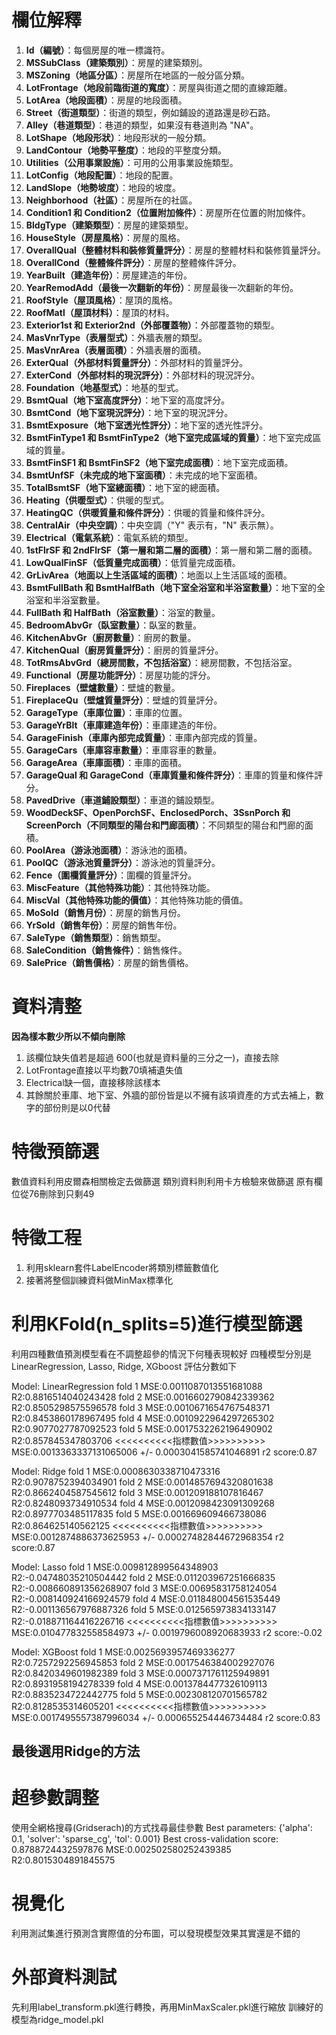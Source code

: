 # 欄位解釋
1. **Id（編號）**：每個房屋的唯一標識符。
2. **MSSubClass（建築類別）**：房屋的建築類別。
3. **MSZoning（地區分區）**：房屋所在地區的一般分區分類。
4. **LotFrontage（地段前臨街道的寬度）**：房屋與街道之間的直線距離。
5. **LotArea（地段面積）**：房屋的地段面積。
6. **Street（街道類型）**：街道的類型，例如鋪設的道路還是砂石路。
7. **Alley（巷道類型）**：巷道的類型，如果沒有巷道則為 "NA"。
8. **LotShape（地段形狀）**：地段形狀的一般分類。
9. **LandContour（地勢平整度）**：地段的平整度分類。
10. **Utilities（公用事業設施）**：可用的公用事業設施類型。
11. **LotConfig（地段配置）**：地段的配置。
12. **LandSlope（地勢坡度）**：地段的坡度。
13. **Neighborhood（社區）**：房屋所在的社區。
14. **Condition1 和 Condition2（位置附加條件）**：房屋所在位置的附加條件。
15. **BldgType（建築類型）**：房屋的建築類型。
16. **HouseStyle（房屋風格）**：房屋的風格。
17. **OverallQual（整體材料和裝修質量評分）**：房屋的整體材料和裝修質量評分。
18. **OverallCond（整體條件評分）**：房屋的整體條件評分。
19. **YearBuilt（建造年份）**：房屋建造的年份。
20. **YearRemodAdd（最後一次翻新的年份）**：房屋最後一次翻新的年份。
21. **RoofStyle（屋頂風格）**：屋頂的風格。
22. **RoofMatl（屋頂材料）**：屋頂的材料。
23. **Exterior1st 和 Exterior2nd（外部覆蓋物）**：外部覆蓋物的類型。
24. **MasVnrType（表層型式）**：外牆表層的類型。
25. **MasVnrArea（表層面積）**：外牆表層的面積。
26. **ExterQual（外部材料質量評分）**：外部材料的質量評分。
27. **ExterCond（外部材料的現況評分）**：外部材料的現況評分。
28. **Foundation（地基型式）**：地基的型式。
29. **BsmtQual（地下室高度評分）**：地下室的高度評分。
30. **BsmtCond（地下室現況評分）**：地下室的現況評分。
31. **BsmtExposure（地下室透光性評分）**：地下室的透光性評分。
32. **BsmtFinType1 和 BsmtFinType2（地下室完成區域的質量）**：地下室完成區域的質量。
33. **BsmtFinSF1 和 BsmtFinSF2（地下室完成面積）**：地下室完成面積。
34. **BsmtUnfSF（未完成的地下室面積）**：未完成的地下室面積。
35. **TotalBsmtSF（地下室總面積）**：地下室的總面積。
36. **Heating（供暖型式）**：供暖的型式。
37. **HeatingQC（供暖質量和條件評分）**：供暖的質量和條件評分。
38. **CentralAir（中央空調）**：中央空調（"Y" 表示有，"N" 表示無）。
39. **Electrical（電氣系統）**：電氣系統的類型。
40. **1stFlrSF 和 2ndFlrSF（第一層和第二層的面積）**：第一層和第二層的面積。
41. **LowQualFinSF（低質量完成面積）**：低質量完成面積。
42. **GrLivArea（地面以上生活區域的面積）**：地面以上生活區域的面積。
43. **BsmtFullBath 和 BsmtHalfBath（地下室全浴室和半浴室數量）**：地下室的全浴室和半浴室數量。
44. **FullBath 和 HalfBath（浴室數量）**：浴室的數量。
45. **BedroomAbvGr（臥室數量）**：臥室的數量。
46. **KitchenAbvGr（廚房數量）**：廚房的數量。
47. **KitchenQual（廚房質量評分）**：廚房的質量評分。
48. **TotRmsAbvGrd（總房間數，不包括浴室）**：總房間數，不包括浴室。
49. **Functional（房屋功能評分）**：房屋功能的評分。
50. **Fireplaces（壁爐數量）**：壁爐的數量。
51. **FireplaceQu（壁爐質量評分）**：壁爐的質量評分。
52. **GarageType（車庫位置）**：車庫的位置。
53. **GarageYrBlt（車庫建造年份）**：車庫建造的年份。
54. **GarageFinish（車庫內部完成質量）**：車庫內部完成的質量。
55. **GarageCars（車庫容車數量）**：車庫容車的數量。
56. **GarageArea（車庫面積）**：車庫的面積。
57. **GarageQual 和 GarageCond（車庫質量和條件評分）**：車庫的質量和條件評分。
58. **PavedDrive（車道鋪設類型）**：車道的鋪設類型。
59. **WoodDeckSF、OpenPorchSF、EnclosedPorch、3SsnPorch 和 ScreenPorch（不同類型的陽台和門廊面積）**：不同類型的陽台和門廊的面積。
60. **PoolArea（游泳池面積）**：游泳池的面積。
61. **PoolQC（游泳池質量評分）**：游泳池的質量評分。
62. **Fence（圍欄質量評分）**：圍欄的質量評分。
63. **MiscFeature（其他特殊功能）**：其他特殊功能。
64. **MiscVal（其他特殊功能的價值）**：其他特殊功能的價值。
65. **MoSold（銷售月份）**：房屋的銷售月份。
66. **YrSold（銷售年份）**：房屋的銷售年份。
67. **SaleType（銷售類型）**：銷售類型。
68. **SaleCondition（銷售條件）**：銷售條件。
69. **SalePrice（銷售價格）**：房屋的銷售價格。
# 資料清整
  **因為樣本數少所以不傾向刪除**
1. 該欄位缺失值若是超過 600(也就是資料量的三分之一)，直接去除
2. LotFrontage直接以平均數70填補遺失值
3. Electrical缺一個，直接移除該樣本
4. 其餘關於車庫、地下室、外牆的部份皆是以不擁有該項資產的方式去補上，數字的部份則是以0代替
# 特徵預篩選
數值資料利用皮爾森相關檢定去做篩選
類別資料則利用卡方檢驗來做篩選
原有欄位從76刪除到只剩49
# 特徵工程
1. 利用sklearn套件LabelEncoder將類別標籤數值化
2. 接著將整個訓練資料做MinMax標準化

# 利用KFold(n_splits=5)進行模型篩選
利用四種數值預測模型看在不調整超參的情況下何種表現較好
四種模型分別是LinearRegression, Lasso, Ridge, XGboost
評估分數如下

Model: LinearRegression
fold 1 MSE:0.0011087013551681088 R2:0.8816514040243428
fold 2 MSE:0.0016602790842339362 R2:0.8505298575596578
fold 3 MSE:0.0010671654767548371 R2:0.8453860178967495
fold 4 MSE:0.0010922964297265302 R2:0.9077027787092523
fold 5 MSE:0.0017532262196490902 R2:0.857845347803706
<<<<<<<<<<指標數值>>>>>>>>>>
MSE:0.0013363337131065006 +/- 0.0003041585741046891
r2 score:0.87

Model: Ridge
fold 1 MSE:0.0008630338710473316 R2:0.9078752394034901
fold 2 MSE:0.0014857694320801638 R2:0.8662404587545612
fold 3 MSE:0.001209188107816467 R2:0.8248093734910534
fold 4 MSE:0.0012098423091309268 R2:0.8977703485117835
fold 5 MSE:0.001669609466738086 R2:0.864625140562125
<<<<<<<<<<指標數值>>>>>>>>>>
MSE:0.0012874886373625953 +/- 0.00027482844672968354
r2 score:0.87

Model: Lasso
fold 1 MSE:0.009812899564348903 R2:-0.04748035210504442
fold 2 MSE:0.011203967251666835 R2:-0.008660891356268907
fold 3 MSE:0.00695831758124054 R2:-0.008140924166924579
fold 4 MSE:0.011848004561535449 R2:-0.001136567976887326
fold 5 MSE:0.012565973834133147 R2:-0.018871164416226716
<<<<<<<<<<指標數值>>>>>>>>>>
MSE:0.010477832558584973 +/- 0.0019796008920683933
r2 score:-0.02

Model: XGBoost
fold 1 MSE:0.0025693957469336277 R2:0.7257292256945853
fold 2 MSE:0.0017546384002927076 R2:0.8420349601982389
fold 3 MSE:0.0007371761125949891 R2:0.8931958194278339
fold 4 MSE:0.0013784477326109113 R2:0.8835234722442775
fold 5 MSE:0.002308120701565782 R2:0.8128535314605201
<<<<<<<<<<指標數值>>>>>>>>>>
MSE:0.0017495557387996034 +/- 0.000655254446734484
r2 score:0.83
## 最後選用Ridge的方法

# 超參數調整
使用全網格搜尋(Gridserach)的方式找尋最佳參數
Best parameters: {'alpha': 0.1, 'solver': 'sparse_cg', 'tol': 0.001}
Best cross-validation score: 0.8788724432597876
MSE:0.002502580252439385
R2:0.8015304891845575

# 視覺化
利用測試集進行預測含實際值的分布圖，可以發現模型效果其實還是不錯的


# 外部資料測試
先利用label_transform.pkl進行轉換，再用MinMaxScaler.pkl進行縮放
訓練好的模型為ridge_model.pkl





